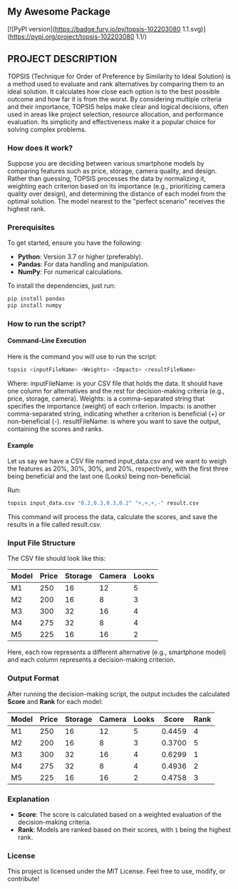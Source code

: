 ## My Awesome Package
[![PyPI version](https://badge.fury.io/py/topsis-102203080 1.1.svg)](https://pypi.org/project/topsis-102203080 1.1/)


## PROJECT DESCRIPTION 

TOPSIS (Technique for Order of Preference by Similarity to Ideal Solution) is a method used to evaluate and rank alternatives by comparing them to an ideal solution. It calculates how close each option is to the best possible outcome and how far it is from the worst. By considering multiple criteria and their importance, TOPSIS helps make clear and logical decisions, often used in areas like project selection, resource allocation, and performance evaluation. Its simplicity and effectiveness make it a popular choice for solving complex problems.

### How does it work?

Suppose you are deciding between various smartphone models by comparing features such as price, storage, camera quality, and design. Rather than guessing, TOPSIS processes the data by normalizing it, weighting each criterion based on its importance (e.g., prioritizing camera quality over design), and determining the distance of each model from the optimal solution. The model nearest to the "perfect scenario" receives the highest rank.

### Prerequisites

To get started, ensure you have the following:

- **Python**: Version 3.7 or higher (preferably).
- **Pandas**: For data handling and manipulation.
- **NumPy**: For numerical calculations.

To install the dependencies, just run:
```bash
pip install pandas
pip install numpy
```

### How to run the script?

#### Command-Line Execution
Here is the command you will use to run the script:
```bash
topsis <inputFileName> <Weights> <Impacts> <resultFileName>
```

Where:
inputFileName: is your CSV file that holds the data. It should have one column for alternatives and the rest for decision-making criteria (e.g., price, storage, camera).
Weights: is a comma-separated string that specifies the importance (weight) of each criterion.
Impacts: is another comma-separated string, indicating whether a criterion is beneficial (+) or non-beneficial (-).
resultFileName: is where you want to save the output, containing the scores and ranks.

#### Example
Let us say we have a CSV file named input_data.csv and we want to weigh the features as 20%, 30%, 30%, and 20%, respectively, with the first three being beneficial and the last one (Looks) being non-beneficial.

Run:
```bash
topsis input_data.csv "0.2,0.3,0.3,0.2" "+,+,+,-" result.csv
```
This command will process the data, calculate the scores, and save the results in a file called result.csv.

### Input File Structure

The CSV file should look like this:


| Model | Price | Storage | Camera | Looks |
|-------|-------|---------|--------|-------|
| M1    | 250   | 16      | 12     | 5     |
| M2    | 200   | 16      | 8      | 3     |
| M3    | 300   | 32      | 16     | 4     |
| M4    | 275   | 32      | 8      | 4     |
| M5    | 225   | 16      | 16     | 2     |

Here, each row represents a different alternative (e.g., smartphone model) and each column represents a decision-making criterion.

### Output Format

After running the decision-making script, the output includes the calculated **Score** and **Rank** for each model:

| Model | Price | Storage | Camera | Looks | Score   | Rank |
|-------|-------|---------|--------|-------|---------|------|
| M1    | 250   | 16      | 12     | 5     | 0.4459  | 4    |
| M2    | 200   | 16      | 8      | 3     | 0.3700  | 5    |
| M3    | 300   | 32      | 16     | 4     | 0.6299  | 1    |
| M4    | 275   | 32      | 8      | 4     | 0.4936  | 2    |
| M5    | 225   | 16      | 16     | 2     | 0.4758  | 3    |

### Explanation

- **Score**: The score is calculated based on a weighted evaluation of the decision-making criteria.
- **Rank**: Models are ranked based on their scores, with `1` being the highest rank.


### License

This project is licensed under the MIT License. Feel free to use, modify, or contribute!

